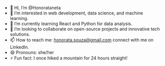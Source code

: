- 👋 Hi, I’m @Honorataneta
- 👀 I’m interested in web development, data science, and machine learning.
- 🌱 I’m currently learning React and Python for data analysis.
- 💞️ I’m looking to collaborate on open-source projects and innovative tech solutions.
- 📫 How to reach me: honorata.souza@gmail.com connect with me on LinkedIn.
- 😄 Pronouns: she/her
- ⚡ Fun fact: I once hiked a mountain for 24 hours straight!
